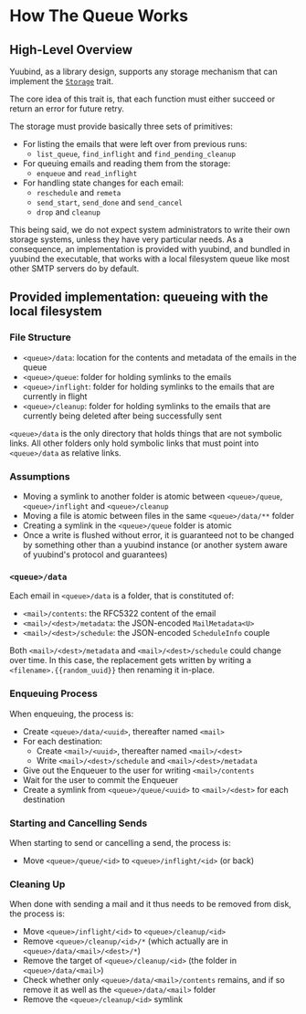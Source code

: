 # How The Queue Works

## High-Level Overview

Yuubind, as a library design, supports any storage mechanism that can
implement the
[`Storage`](https://ekleog.github.io/yuubind/dev-doc/smtp_queue/trait.Storage.html)
trait.

The core idea of this trait is, that each function must either
succeed or return an error for future retry.

The storage must provide basically three sets of primitives:
 - For listing the emails that were left over from previous runs:
    - `list_queue`, `find_inflight` and `find_pending_cleanup`
 - For queuing emails and reading them from the storage:
    - `enqueue` and `read_inflight`
 - For handling state changes for each email:
    - `reschedule` and `remeta`
    - `send_start`, `send_done` and `send_cancel`
    - `drop` and `cleanup`

This being said, we do not expect system administrators to write their
own storage systems, unless they have very particular needs. As a
consequence, an implementation is provided with yuubind, and bundled
in yuubind the executable, that works with a local filesystem queue
like most other SMTP servers do by default.

## Provided implementation: queueing with the local filesystem

### File Structure

 - `<queue>/data`: location for the contents and metadata of the
   emails in the queue
 - `<queue>/queue`: folder for holding symlinks to the emails
 - `<queue>/inflight`: folder for holding symlinks to the emails that
   are currently in flight
 - `<queue>/cleanup`: folder for holding symlinks to the emails that
   are currently being deleted after being successfully sent

`<queue>/data` is the only directory that holds things that are not
symbolic links. All other folders only hold symbolic links that must
point into `<queue>/data` as relative links.

### Assumptions

 - Moving a symlink to another folder is atomic between
   `<queue>/queue`, `<queue>/inflight` and `<queue>/cleanup`
 - Moving a file is atomic between files in the same `<queue>/data/**`
   folder
 - Creating a symlink in the `<queue>/queue` folder is atomic
 - Once a write is flushed without error, it is guaranteed not to be
   changed by something other than a yuubind instance (or another
   system aware of yuubind's protocol and guarantees)

### `<queue>/data`

Each email in `<queue>/data` is a folder, that is constituted of:
 - `<mail>/contents`: the RFC5322 content of the email
 - `<mail>/<dest>/metadata`: the JSON-encoded `MailMetadata<U>`
 - `<mail>/<dest>/schedule`: the JSON-encoded `ScheduleInfo` couple

Both `<mail>/<dest>/metadata` and `<mail>/<dest>/schedule` could
change over time. In this case, the replacement gets written by
writing a `<filename>.{{random_uuid}}` then renaming it in-place.

### Enqueuing Process

When enqueuing, the process is:
 - Create `<queue>/data/<uuid>`, thereafter named `<mail>`
 - For each destination:
   + Create `<mail>/<uuid>`, thereafter named `<mail>/<dest>`
   + Write `<mail>/<dest>/schedule` and `<mail>/<dest>/metadata`
 - Give out the Enqueuer to the user for writing `<mail>/contents`
 - Wait for the user to commit the Enqueuer
 - Create a symlink from `<queue>/queue/<uuid>` to `<mail>/<dest>` for
   each destination

### Starting and Cancelling Sends

When starting to send or cancelling a send, the process is:
 - Move `<queue>/queue/<id>` to `<queue>/inflight/<id>` (or back)

### Cleaning Up

When done with sending a mail and it thus needs to be removed from
disk, the process is:
 - Move `<queue>/inflight/<id>` to `<queue>/cleanup/<id>`
 - Remove `<queue>/cleanup/<id>/*` (which actually are in
   `<queue>/data/<mail>/<dest>/*`)
 - Remove the target of `<queue>/cleanup/<id>` (the folder in
   `<queue>/data/<mail>`)
 - Check whether only `<queue>/data/<mail>/contents` remains, and if
   so remove it as well as the `<queue>/data/<mail>` folder
 - Remove the `<queue>/cleanup/<id>` symlink

